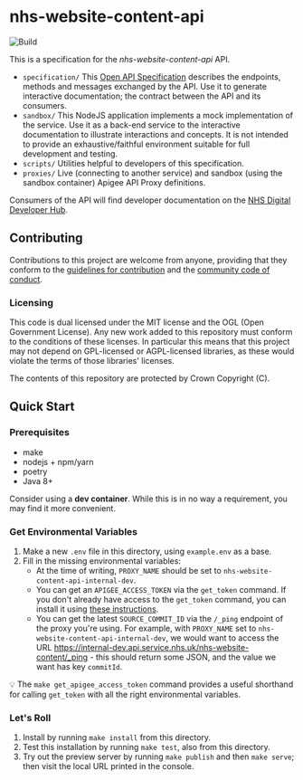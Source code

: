 # nhs-website-content-api

![Build](https://github.com/NHSDigital/nhs-website-content-api/workflows/Build/badge.svg?branch=master)

This is a specification for the *nhs-website-content-api* API.

* `specification/` This [Open API Specification](https://swagger.io/docs/specification/about/) describes the endpoints, methods and messages exchanged by the API. Use it to generate interactive documentation; the contract between the API and its consumers.
* `sandbox/` This NodeJS application implements a mock implementation of the service. Use it as a back-end service to the interactive documentation to illustrate interactions and concepts. It is not intended to provide an exhaustive/faithful environment suitable for full development and testing.
* `scripts/` Utilities helpful to developers of this specification.
* `proxies/` Live (connecting to another service) and sandbox (using the sandbox container) Apigee API Proxy definitions.

Consumers of the API will find developer documentation on the [NHS Digital Developer Hub](https://digital.nhs.uk/developer).

## Contributing
Contributions to this project are welcome from anyone, providing that they conform to the [guidelines for contribution](https://github.com/NHSDigital/nhs-website-content-api/blob/master/CONTRIBUTING.md) and the [community code of conduct](https://github.com/NHSDigital/nhs-website-content-api/blob/master/CODE_OF_CONDUCT.md).

### Licensing
This code is dual licensed under the MIT license and the OGL (Open Government License). Any new work added to this repository must conform to the conditions of these licenses. In particular this means that this project may not depend on GPL-licensed or AGPL-licensed libraries, as these would violate the terms of those libraries' licenses.

The contents of this repository are protected by Crown Copyright (C).

## Quick Start

### Prerequisites

* make
* nodejs + npm/yarn
* poetry
* Java 8+

Consider using a **dev container**. While this is in no way a requirement, you may find it more convenient.

### Get Environmental Variables

1. Make a new `.env` file in this directory, using `example.env` as a base.
1. Fill in the missing environmental variables:
    - At the time of writing, `PROXY_NAME` should be set to `nhs-website-content-api-internal-dev`.
    - You can get an `APIGEE_ACCESS_TOKEN` via the `get_token` command. If you don't already have access to the `get_token` command, you can install it using [these instructions](https://docs.apigee.com/api-platform/system-administration/auth-tools#install).
    - You can get the latest `SOURCE_COMMIT_ID` via the `/_ping` endpoint of the proxy you're using. For example, with `PROXY_NAME` set to `nhs-website-content-api-internal-dev`, we would want to access the URL https://internal-dev.api.service.nhs.uk/nhs-website-content/_ping - this should return some JSON, and the value we want has key `commitId`.

:bulb: The `make get_apigee_access_token` command provides a useful shorthand for calling `get_token` with all the right environmental variables.

### Let's Roll

1. Install by running `make install` from this directory.
1. Test this installation by running `make test`, also from this directory.
1. Try out the preview server by running `make publish` and then `make serve`; then visit the local URL printed in the console.